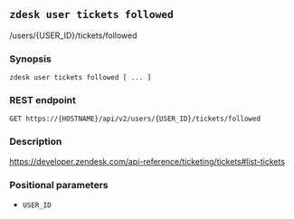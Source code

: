 ## `zdesk user tickets followed`

/users/{USER_ID}/tickets/followed

### Synopsis

    zdesk user tickets followed [ ... ]

### REST endpoint

    GET https://{HOSTNAME}/api/v2/users/{USER_ID}/tickets/followed

### Description

https://developer.zendesk.com/api-reference/ticketing/tickets#list-tickets

### Positional parameters

* `USER_ID`

